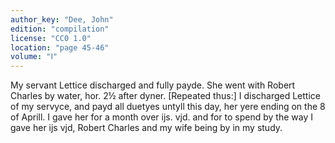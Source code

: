 ```yaml
---
author_key: "Dee, John"
edition: "compilation"
license: "CC0 1.0"
location: "page 45-46"
volume: "Ⅰ"
---
```

My servant Lettice discharged and fully payde. She went with Robert Charles by
water, hor. 2½ after dyner. [Repeated thus:] I discharged Lettice of my
servyce, and payd all duetyes untyll this day, her yere ending on the 8 of
Aprill. I gave her for a month over ijs. vjd. and for to spend by the way I
gave her ijs vjd, Robert Charles and my wife being by in my study.
